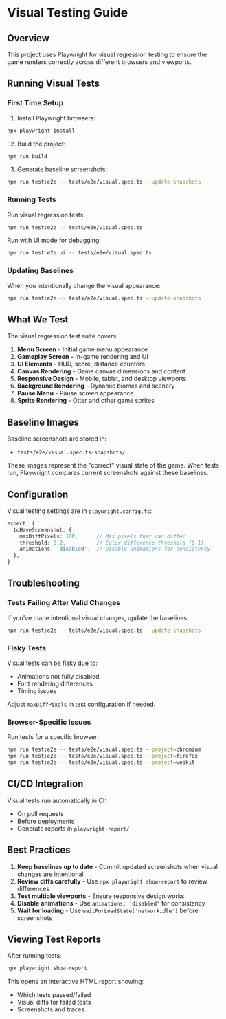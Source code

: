 # Visual Testing Guide

## Overview

This project uses Playwright for visual regression testing to ensure the game renders correctly across different browsers and viewports.

## Running Visual Tests

### First Time Setup

1. Install Playwright browsers:
```bash
npx playwright install
```

2. Build the project:
```bash
npm run build
```

3. Generate baseline screenshots:
```bash
npm run test:e2e -- tests/e2e/visual.spec.ts --update-snapshots
```

### Running Tests

Run visual regression tests:
```bash
npm run test:e2e -- tests/e2e/visual.spec.ts
```

Run with UI mode for debugging:
```bash
npm run test:e2e:ui -- tests/e2e/visual.spec.ts
```

### Updating Baselines

When you intentionally change the visual appearance:

```bash
npm run test:e2e -- tests/e2e/visual.spec.ts --update-snapshots
```

## What We Test

The visual regression test suite covers:

1. **Menu Screen** - Initial game menu appearance
2. **Gameplay Screen** - In-game rendering and UI
3. **UI Elements** - HUD, score, distance counters
4. **Canvas Rendering** - Game canvas dimensions and content
5. **Responsive Design** - Mobile, tablet, and desktop viewports
6. **Background Rendering** - Dynamic biomes and scenery
7. **Pause Menu** - Pause screen appearance
8. **Sprite Rendering** - Otter and other game sprites

## Baseline Images

Baseline screenshots are stored in:
- `tests/e2e/visual.spec.ts-snapshots/`

These images represent the "correct" visual state of the game. When tests run, Playwright compares current screenshots against these baselines.

## Configuration

Visual testing settings are in `playwright.config.ts`:

```typescript
expect: {
  toHaveScreenshot: {
    maxDiffPixels: 100,      // Max pixels that can differ
    threshold: 0.2,          // Color difference threshold (0-1)
    animations: 'disabled',  // Disable animations for consistency
  },
}
```

## Troubleshooting

### Tests Failing After Valid Changes

If you've made intentional visual changes, update the baselines:
```bash
npm run test:e2e -- tests/e2e/visual.spec.ts --update-snapshots
```

### Flaky Tests

Visual tests can be flaky due to:
- Animations not fully disabled
- Font rendering differences
- Timing issues

Adjust `maxDiffPixels` in test configuration if needed.

### Browser-Specific Issues

Run tests for a specific browser:
```bash
npm run test:e2e -- tests/e2e/visual.spec.ts --project=chromium
npm run test:e2e -- tests/e2e/visual.spec.ts --project=firefox
npm run test:e2e -- tests/e2e/visual.spec.ts --project=webkit
```

## CI/CD Integration

Visual tests run automatically in CI:
- On pull requests
- Before deployments
- Generate reports in `playwright-report/`

## Best Practices

1. **Keep baselines up to date** - Commit updated screenshots when visual changes are intentional
2. **Review diffs carefully** - Use `npx playwright show-report` to review differences
3. **Test multiple viewports** - Ensure responsive design works
4. **Disable animations** - Use `animations: 'disabled'` for consistency
5. **Wait for loading** - Use `waitForLoadState('networkidle')` before screenshots

## Viewing Test Reports

After running tests:
```bash
npx playwright show-report
```

This opens an interactive HTML report showing:
- Which tests passed/failed
- Visual diffs for failed tests
- Screenshots and traces
